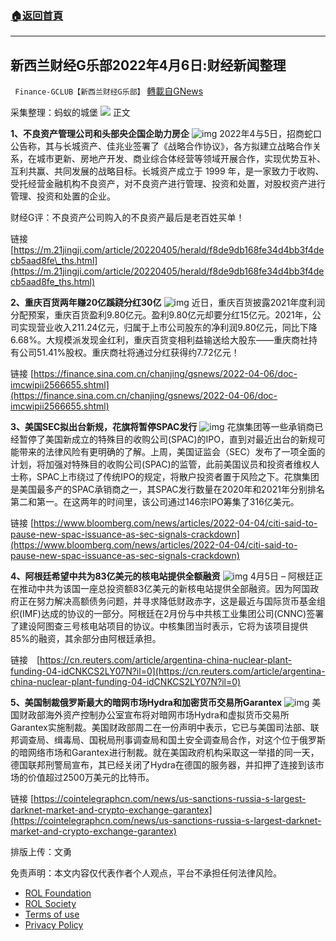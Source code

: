 ###  [:house:返回首頁](https://github.com/ourhimalayas/txt)
---


## 新西兰财经G乐部2022年4月6日:财经新闻整理
` Finance-GCLUB【新西兰财经G乐部】` [轉載自GNews](https://gnews.org/zh-hans/2298846/)

采集整理：蚂蚁的城堡
![](https://assets.gnews.org/wp-content/uploads/2022/04/WhatsApp-Image-2022-04-06-at-3.12.12-PM.jpeg)
正文

**1、不良资产管理公司和头部央企国企助力房企**
![img](https://media.gettr.com/group5/origin/2022/04/06/05/698a8025-d642-0a82-9b81-cbdcf5f72305/229d8c0fb032c32105b4edec2e5d9c14_500x0.png)
2022年4与5日，招商蛇口公告称，其与长城资产、佳兆业签署了《战略合作协议》，各方拟建立战略合作关系，在城市更新、房地产开发、商业综合体经营等领域开展合作，实现优势互补、互利共赢、共同发展的战略目标。长城资产成立于 1999 年，是一家致力于收购、受托经营金融机构不良资产，对不良资产进行管理、投资和处置，对股权资产进行管理、投资和处置的企业。

财经G评：不良资产公司购入的不良资产最后是老百姓买单！

链接 [https://m.21jingji.com/article/20220405/herald/f8de9db168fe34d4bb3f4decb5aad8fe\_ths.html](https://m.21jingji.com/article/20220405/herald/f8de9db168fe34d4bb3f4decb5aad8fe_ths.html)

**2、重庆百货两年赚20亿蹊跷分红30亿**
![img](https://media.gettr.com/group39/origin/2022/04/06/05/1e0de33d-27c0-4691-a35e-766498232185/237e6f5b0431325247ce8229587123a2_500x0.png)
近日，重庆百货披露2021年度利润分配预案，重庆百货盈利9.80亿元。盈利9.80亿元却要分红15亿元。2021年，公司实现营业收入211.24亿元，归属于上市公司股东的净利润9.80亿元，同比下降6.68%。大规模派发现金红利，重庆百货变相利益输送给大股东——重庆商社持有公司51.41%股权。重庆商社将通过分红获得约7.72亿元！

链接 [https://finance.sina.com.cn/chanjing/gsnews/2022-04-06/doc-imcwipii2566655.shtml](https://finance.sina.com.cn/chanjing/gsnews/2022-04-06/doc-imcwipii2566655.shtml)

**3、美国SEC拟出台新规，花旗将暂停SPAC发行**
![img](https://media.gettr.com/group19/origin/2022/04/06/05/1b0585b1-a5a1-1903-936e-6b1a8ccf6d60/92b40b1c4e1996b7c880fad6d5d3ae41_500x0.png)
花旗集团等一些承销商已经暂停了美国新成立的特殊目的收购公司(SPAC)的IPO，直到对最近出台的新规可能带来的法律风险有更明确的了解。上周，美国证监会（SEC）发布了一项全面的计划，将加强对特殊目的收购公司(SPAC)的监管，此前美国议员和投资者维权人士称，SPAC上市绕过了传统IPO的规定，将散户投资者置于风险之下。花旗集团是美国最多产的SPAC承销商之一，其SPAC发行数量在2020年和2021年分别排名第二和第一。在这两年的时间里，该公司通过146宗IPO筹集了316亿美元。

链接 [https://www.bloomberg.com/news/articles/2022-04-04/citi-said-to-pause-new-spac-issuance-as-sec-signals-crackdown](https://www.bloomberg.com/news/articles/2022-04-04/citi-said-to-pause-new-spac-issuance-as-sec-signals-crackdown)

**4、阿根廷希望中共为83亿美元的核电站提供全额融资**
![img](https://media.gettr.com/group34/origin/2022/04/06/05/61fb4473-176f-c2e4-0bb5-b73fafb7d0df/46f3dd81fca9b893b64955fffd84d8cd_500x0.png)
4月5日 – 阿根廷正在推动中共为该国一座总投资额83亿美元的新核电站提供全部融资。因为阿国政府正在努力解决高额债务问题，并寻求降低财政赤字，这是最近与国际货币基金组织(IMF)达成的协议的一部分。阿根廷在2月份与中共核工业集团公司(CNNC)签署了建设阿图查三号核电站项目的协议。中核集团当时表示，它将为该项目提供85%的融资，其余部分由阿根廷承担。

链接　[https://cn.reuters.com/article/argentina-china-nuclear-plant-funding-04-idCNKCS2LY07N?il=0](https://cn.reuters.com/article/argentina-china-nuclear-plant-funding-04-idCNKCS2LY07N?il=0)

**5、美国制裁俄罗斯最大的暗网市场Hydra和加密货币交易所Garantex**
![img](https://media.gettr.com/group45/origin/2022/04/06/05/b94d994b-a8b6-edaf-b384-49a4a8cb27bd/e6abae58507915cb719960407070390f_500x0.png)
美国财政部海外资产控制办公室宣布将对暗网市场Hydra和虚拟货币交易所Garantex实施制裁。美国财政部周二在一份声明中表示，它已与美国司法部、联邦调查局、缉毒局、国税局刑事调查局和国土安全调查局合作，对这个位于俄罗斯的暗网络市场和Garantex进行制裁。就在美国政府机构采取这一举措的同一天，德国联邦刑警局宣布，其已经关闭了Hydra在德国的服务器，并扣押了连接到该市场的价值超过2500万美元的比特币。

链接 [https://cointelegraphcn.com/news/us-sanctions-russia-s-largest-darknet-market-and-crypto-exchange-garantex](https://cointelegraphcn.com/news/us-sanctions-russia-s-largest-darknet-market-and-crypto-exchange-garantex)

排版上传：文勇

 

免责声明：本文内容仅代表作者个人观点，平台不承担任何法律风险。

- [ROL Foundation](https://rolfoundation.org/)
- [ROL Society](https://rolsociety.org/)
- [Terms of use](https://gnews.org/terms-of-use-3/)
- [Privacy Policy](https://gnews.org/privacy-policy/)

